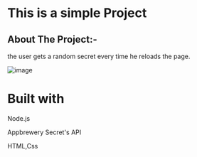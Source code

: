 # This is a simple Project

## About The  Project:-

the user gets a random secret every time he reloads the page. 

![image](https://github.com/EtzioEjjo/Lisper/assets/59229723/c9b4eba8-0e15-45ad-bc0d-711399d00b5b)



# Built with

Node.js

Appbrewery Secret's API

HTML,Css

